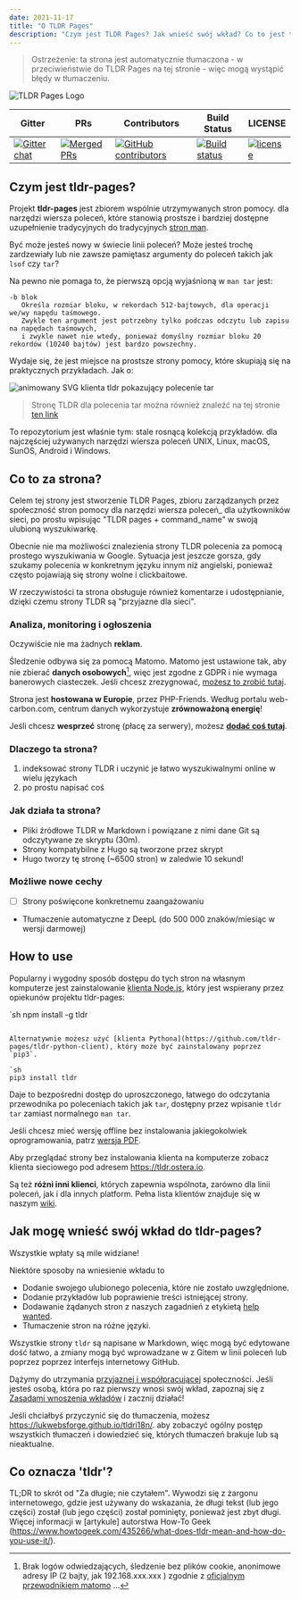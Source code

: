 ```yaml
---
date: 2021-11-17
title: "O TLDR Pages"
description: "Czym jest TLDR Pages? Jak wnieść swój wkład? Co to jest ta strona?"
---
```


> Ostrzeżenie: ta strona jest automatycznie tłumaczona - w przeciwieństwie do TLDR Pages na tej stronie - więc mogą wystąpić błędy w tłumaczeniu.

![TLDR Pages Logo](/tldr-logo.png)

|Gitter|PRs|Contributors|Build Status|LICENSE|
|---|---|---|---|---|
[![Gitter chat][gitter-image]][gitter-url]|[![Merged PRs][prs-merged-image]][prs-merged-url]|[![GitHub contributors][contributors-image]][contributors-url]|[![Build status][github-actions-image]][github-actions-url]|[![license][license-image]][license-url]

[github-actions-url]: https://github.com/tldr-pages/tldr/actions
[github-actions-image]: https://img.shields.io/github/workflow/status/tldr-pages/tldr/CI.svg
[gitter-url]: https://gitter.im/tldr-pages/tldr
[gitter-image]: https://img.shields.io/badge/chat-on_gitter-deeppink
[prs-merged-url]: https://github.com/tldr-pages/tldr/pulls?q=is:pr+is:merged
[prs-merged-image]: https://img.shields.io/github/issues-pr-closed-raw/tldr-pages/tldr.svg?label=merged+PRs&color=green
[contributors-url]: https://github.com/tldr-pages/tldr/graphs/contributors
[contributors-image]: https://img.shields.io/github/contributors-anon/tldr-pages/tldr.svg
[license-url]: https://github.com/tldr-pages/tldr/blob/main/LICENSE.md
[license-image]: https://img.shields.io/badge/license-CC_BY_4.0-blue.svg
</div>

## Czym jest tldr-pages?

Projekt **tldr-pages** jest zbiorem wspólnie utrzymywanych stron pomocy.
dla narzędzi wiersza poleceń, które stanowią prostsze i bardziej dostępne uzupełnienie tradycyjnych
do tradycyjnych [stron man](https://en.wikipedia.org/wiki/Man_page).

Być może jesteś nowy w świecie linii poleceń? Może jesteś trochę zardzewiały lub nie zawsze pamiętasz argumenty do poleceń takich jak `lsof` czy `tar`?

Na pewno nie pomaga to, że pierwszą opcją wyjaśnioną w `man tar` jest:

```
-b blok
   Określa rozmiar bloku, w rekordach 512-bajtowych, dla operacji we/wy napędu taśmowego.
   Zwykle ten argument jest potrzebny tylko podczas odczytu lub zapisu na napędach taśmowych,
   i zwykle nawet nie wtedy, ponieważ domyślny rozmiar bloku 20 rekordów (10240 bajtów) jest bardzo powszechny.
```

Wydaje się, że jest miejsce na prostsze strony pomocy, które skupiają się na praktycznych przykładach.
Jak o:

![animowany SVG klienta tldr pokazujący polecenie tar](/tldr-tar.svg)

> Stronę TLDR dla polecenia tar można również znaleźć na tej stronie [ten link]("https://tldr.bortox.it/content/common/tar")

To repozytorium jest właśnie tym: stale rosnącą kolekcją przykładów.
dla najczęściej używanych narzędzi wiersza poleceń UNIX, Linux, macOS, SunOS, Android i Windows.

## Co to za strona?

Celem tej strony jest stworzenie TLDR Pages, zbioru zarządzanych przez społeczność stron pomocy
dla narzędzi wiersza poleceń_ dla użytkowników sieci, po prostu wpisując "TLDR pages + command_name" w swoją ulubioną wyszukiwarkę.

Obecnie nie ma możliwości znalezienia strony TLDR polecenia za pomocą prostego wyszukiwania w Google. Sytuacja jest jeszcze gorsza, gdy szukamy polecenia w konkretnym języku innym niż angielski, ponieważ często pojawiają się strony wolne i clickbaitowe.

W rzeczywistości ta strona obsługuje również komentarze i udostępnianie, dzięki czemu strony TLDR są "przyjazne dla sieci". 

### Analiza, monitoring i ogłoszenia

Oczywiście nie ma żadnych **reklam**. 

Śledzenie odbywa się za pomocą Matomo. Matomo jest ustawione tak, aby nie zbierać **danych osobowych**[^1], więc jest zgodne z GDPR i nie wymaga banerowych ciasteczek. Jeśli chcesz zrezygnować, [możesz to zrobić tutaj](https://stats.bortox.it/index.php?module=CoreAdminHome&action=optOut&language=it).

Strona jest **hostowana w Europie**, przez PHP-Friends. Według portalu web-carbon.com, centrum danych wykorzystuje **zrównoważoną energię**!

Jeśli chcesz **wesprzeć** stronę (płacę za serwery), możesz [**dodać coś tutaj**](https://bortox.it/contribuisci-cs-en).

### Dlaczego ta strona?

1. indeksować strony TLDR i uczynić je łatwo wyszukiwalnymi online w wielu językach
2. po prostu napisać coś

### Jak działa ta strona?

* Pliki źródłowe TLDR w Markdown i powiązane z nimi dane Git są odczytywane ze skryptu (30m).
* Strony kompatybilne z Hugo są tworzone przez skrypt
* Hugo tworzy tę stronę (~6500 stron) w zaledwie 10 sekund!

### Możliwe nowe cechy

- [ ] Strony poświęcone konkretnemu zaangażowaniu
- Tłumaczenie automatyczne z DeepL (do 500 000 znaków/miesiąc w wersji darmowej)


## How to use

Popularny i wygodny sposób dostępu do tych stron na własnym komputerze
jest zainstalowanie [klienta Node.js](https://github.com/tldr-pages/tldr-node-client),
który jest wspierany przez opiekunów projektu tldr-pages:

`sh
npm install -g tldr
```

Alternatywnie możesz użyć [klienta Pythona](https://github.com/tldr-pages/tldr-python-client), który może być zainstalowany poprzez `pip3`.

`sh
pip3 install tldr
```

Daje to bezpośredni dostęp do uproszczonego, łatwego do odczytania przewodnika po poleceniach takich jak `tar`,
dostępny przez wpisanie `tldr tar` zamiast normalnego `man tar`.

Jeśli chcesz mieć wersję offline bez instalowania jakiegokolwiek oprogramowania,
patrz [wersja PDF](https://tldr.sh/assets/tldr-book.pdf).

Aby przeglądać strony bez instalowania klienta na komputerze
zobacz klienta sieciowego pod adresem <https://tldr.ostera.io>.

Są też **różni inni klienci**, których zapewnia wspólnota,
zarówno dla linii poleceń, jak i dla innych platform.
Pełna lista klientów znajduje się w naszym [wiki](https://github.com/tldr-pages/tldr/wiki/tldr-pages-clients).


## Jak mogę wnieść swój wkład do tldr-pages?

Wszystkie wpłaty są mile widziane!

Niektóre sposoby na wniesienie wkładu to

- Dodanie swojego ulubionego polecenia, które nie zostało uwzględnione.
- Dodanie przykładów lub poprawienie treści istniejącej strony.
- Dodawanie żądanych stron z naszych zagadnień z etykietą [help wanted](https://github.com/tldr-pages/tldr/issues?q=is%3Aopen+jest%3Aissue+label%3A%22help+wanted%22).
- Tłumaczenie stron na różne języki.

Wszystkie strony `tldr` są napisane w Markdown, więc mogą być edytowane dość łatwo, a zmiany mogą być wprowadzane w
z Gitem w linii poleceń lub poprzez
poprzez interfejs internetowy GitHub.

Dążymy do utrzymania [przyjaznej i współpracującej](GOVERNANCE.md) społeczności.
Jeśli jesteś osobą, która po raz pierwszy wnosi swój wkład, zapoznaj się z [Zasadami wnoszenia wkładów](CONTRIBUTING.md) i zacznij działać!

Jeśli chciałbyś przyczynić się do tłumaczenia, możesz <https://lukwebsforge.github.io/tldri18n/>.
aby zobaczyć ogólny postęp wszystkich tłumaczeń i dowiedzieć się, których tłumaczeń brakuje lub są nieaktualne.

## Co oznacza 'tldr'?

TL;DR to skrót od "Za długie; nie czytałem".
Wywodzi się z żargonu internetowego, gdzie jest używany do wskazania, że długi tekst (lub jego części) został
(lub jego części) został pominięty, ponieważ jest zbyt długi.
Więcej informacji w [artykule] autorstwa How-To Geek (https://www.howtogeek.com/435266/what-does-tldr-mean-and-how-do-you-use-it/).

[^1]: Brak logów odwiedzających, śledzenie bez plików cookie, anonimowe adresy IP (2 bajty, jak 192.168.xxx.xxx ) zgodnie z [oficjalnym przewodnikiem matomo](https://matomo.org/faq/new-to-piwik/how-do-i-use-matomo-analytics-without-consent-or-cookie-banner/) ... 